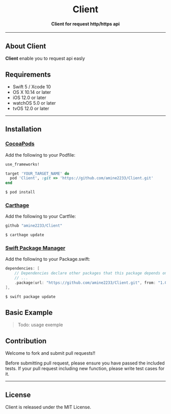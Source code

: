 <H1 align="center">Client</H1>

<H4 align="center">Client for request http/https api</H4>

---

## About Client

__Client__ enable you to request api easly

## Requirements
- Swift 5 / Xcode 10
- OS X 10.14 or later
- iOS 12.0 or later
- watchOS 5.0 or later
- tvOS 12.0 or later

---

## Installation

### [CocoaPods](https://cocoapods.org/)
Add the following to your Podfile:
```ruby
use_frameworks!

target 'YOUR_TARGET_NAME' do
  pod 'Client', :git => 'https://github.com/amine2233/Client.git'
end
```
```sh
$ pod install
```

### [Carthage](https://github.com/Carthage/Carthage)
Add the following to your Cartfile:
```ruby
github "amine2233/Client"
```
```sh
$ carthage update
```

### [Swift Package Manager](https://github.com/Carthage/Carthage)
Add the following to your Package.swift:
```swift
dependencies: [
    // Dependencies declare other packages that this package depends on.
    // ...
    .package(url: "https://github.com/amine2233/Client.git", from: "1.0.0"), // where 1.0.0 is tag version
],
```
```sh
$ swift package update
```

## Basic Example

> Todo: usage exemple

## Contribution
Welcome to fork and submit pull requests!!

Before submitting pull request, please ensure you have passed the included tests.
If your pull request including new function, please write test cases for it.

---

## License
Client is released under the MIT License.
